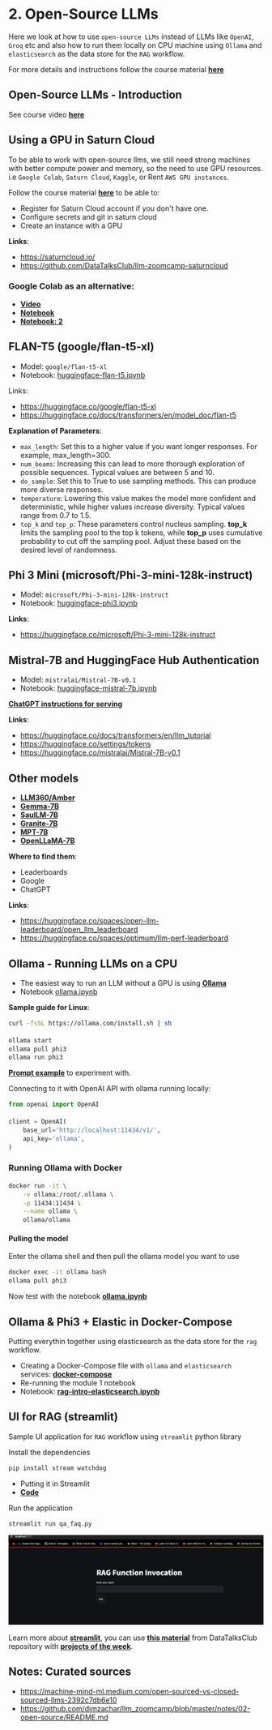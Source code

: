 # 2. Open-Source LLMs
Here we look at how to use `open-source LLMs` instead of LLMs like `OpenAI`, `Groq` etc and also how to run them locally on CPU machine using `Ollama` and `elasticsearch` as the data store for the `RAG` workflow.

For more details and instructions follow the course material [**here**](https://github.com/DataTalksClub/llm-zoomcamp/tree/main/02-open-source)

## Open-Source LLMs - Introduction
See course video [**here**](https://github.com/DataTalksClub/llm-zoomcamp/tree/main/02-open-source#21-open-source-llms---introduction)

## Using a GPU in Saturn Cloud
To be able to work with open-source llms, we still need strong machines with better compute power and memory, so the need to use GPU resources. i.e `Google Colab`, `Saturn Cloud`, `Kaggle`, or Rent `AWS GPU instances`.

Follow the course material [**here**](https://github.com/DataTalksClub/llm-zoomcamp/tree/main/02-open-source#22-using-a-gpu-in-saturn-cloud) to be able to:

- Register for Saturn Cloud account if you don't have one.
- Configure secrets and git in saturn cloud
- Create an instance with a GPU

**Links**:

- https://saturncloud.io/
- https://github.com/DataTalksClub/llm-zoomcamp-saturncloud

### Google Colab as an alternative:

- [**Video**](https://www.loom.com/share/591f39e4e231486bbfc3fbd316ec03c5)
- [**Notebook**](https://colab.research.google.com/drive/1XmxUZutZXoAEdQZU45EXWPseBX9s2NRd)
- [**Notebook: 2**](https://colab.research.google.com/drive/1XmxUZutZXoAEdQZU45EXWPseBX9s2NRd#scrollTo=R8Ug4mk7UQVk)

## FLAN-T5 (google/flan-t5-xl)

- Model: `google/flan-t5-xl`
- Notebook: [huggingface-flan-t5.ipynb](./huggingface-flan-t5.ipynb)

Links:

- https://huggingface.co/google/flan-t5-xl
- https://huggingface.co/docs/transformers/en/model_doc/flan-t5

**Explanation of Parameters**:

- `max_length`: Set this to a higher value if you want longer responses. For example, max_length=300.
- `num_beams`: Increasing this can lead to more thorough exploration of possible sequences. Typical values are between 5 and 10.
- `do_sample`: Set this to True to use sampling methods. This can produce more diverse responses.
- `temperature`: Lowering this value makes the model more confident and deterministic, while higher values increase diversity. Typical values range from 0.7 to 1.5.
- `top_k` and `top_p`: These parameters control nucleus sampling. **top_k** limits the sampling pool to the top k tokens, while **top_p** uses cumulative probability to cut off the sampling pool. Adjust these based on the desired level of randomness.

## Phi 3 Mini (microsoft/Phi-3-mini-128k-instruct)

- Model: `microsoft/Phi-3-mini-128k-instruct`
- Notebook: [huggingface-phi3.ipynb](./huggingface-phi3.ipynb)

**Links**:

- https://huggingface.co/microsoft/Phi-3-mini-128k-instruct

## Mistral-7B and HuggingFace Hub Authentication

- Model: `mistralai/Mistral-7B-v0.1`
- Notebook: [huggingface-mistral-7b.ipynb](./huggingface-mistral-7b.ipynb)

[**ChatGPT instructions for serving**](./serving-hugging-face-models.md)

**Links**:

- https://huggingface.co/docs/transformers/en/llm_tutorial
- https://huggingface.co/settings/tokens
- https://huggingface.co/mistralai/Mistral-7B-v0.1

## Other models
- [**LLM360/Amber**](https://huggingface.co/LLM360/Amber)
- [**Gemma-7B**](https://huggingface.co/blog/gemma)
- [**SaulLM-7B**](https://huggingface.co/papers/2403.03883)
- [**Granite-7B**](https://huggingface.co/ibm-granite/granite-7b-base)
- [**MPT-7B**](https://huggingface.co/mosaicml/mpt-7b)
- [**OpenLLaMA-7B**](https://huggingface.co/openlm-research/open_llama_7b)

**Where to find them**:

- Leaderboards
- Google
- ChatGPT

**Links**:

- https://huggingface.co/spaces/open-llm-leaderboard/open_llm_leaderboard
- https://huggingface.co/spaces/optimum/llm-perf-leaderboard


## Ollama - Running LLMs on a CPU

- The easiest way to run an LLM without a GPU is using [**Ollama**](https://github.com/ollama/ollama)
- Notebook [ollama.ipynb](./ollama.ipynb)

**Sample guide for Linux**:

```sh
curl -fsSL https://ollama.com/install.sh | sh

ollama start
ollama pull phi3
ollama run phi3
```

[**Prompt example**](./prompt.md) to experiment with.

Connecting to it with OpenAI API with ollama running locally:

```python
from openai import OpenAI

client = OpenAI(
    base_url='http://localhost:11434/v1/',
    api_key='ollama',
)
```

### Running Ollama with Docker

```sh
docker run -it \
    -v ollama:/root/.ollama \
    -p 11434:11434 \
    --name ollama \
    ollama/ollama
```

#### Pulling the model
Enter the ollama shell and then pull the ollama model you want to use

```sh
docker exec -it ollama bash
ollama pull phi3
```

Now test with the notebook [**ollama.ipynb**](./ollama.ipynb)

## Ollama & Phi3 + Elastic in Docker-Compose
Putting everythin together using elasticsearch as the data store for the `rag` workflow.

- Creating a Docker-Compose file with `ollama` and `elasticsearch` services: [**docker-compose**](./docker-compose.yml)
- Re-running the module 1 notebook
- Notebook: [**rag-intro-elasticsearch.ipynb**](./rag-intro-elasticsearch.ipynb)

## UI for RAG (streamlit)
Sample UI application for `RAG` workflow using `streamlit` python library

Install the dependencies

```sh
pip install stream watchdog
```

- Putting it in Streamlit
- [**Code**](./qa_faq.py)

Run the application

```sh
streamlit run qa_faq.py
```

![streamlit-ui](./streamlit-ui.png)

Learn more about [**streamlit**](https://docs.streamlit.io/), you can use [**this material**](https://github.com/DataTalksClub/project-of-the-week/blob/main/2022-08-14-frontend.md) from DataTalksClub repository with [**projects of the week**](https://github.com/DataTalksClub/project-of-the-week/tree/main).


## Notes: Curated sources
- https://machine-mind-ml.medium.com/open-sourced-vs-closed-sourced-llms-2392c7db6e10
- https://github.com/dimzachar/llm_zoomcamp/blob/master/notes/02-open-source/README.md
